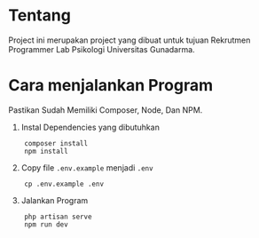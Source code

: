 # Tentang
Project ini merupakan project yang dibuat untuk tujuan Rekrutmen Programmer Lab Psikologi Universitas Gunadarma. 
# Cara menjalankan Program
Pastikan Sudah Memiliki Composer, Node, Dan NPM.

 1. Instal Dependencies yang dibutuhkan
```
    composer install
    npm install
```
 2. Copy file `.env.example` menjadi `.env`
```
    cp .env.example .env
```
 3. Jalankan Program 
```
    php artisan serve
    npm run dev
```
    
